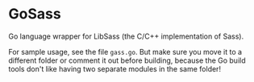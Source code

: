 GoSass
======

Go language wrapper for LibSass (the C/C++ implementation of Sass).

For sample usage, see the file `gass.go`. But make sure you move it to a different folder or comment it out before building, because the Go build tools don't like having two separate modules in the same folder!